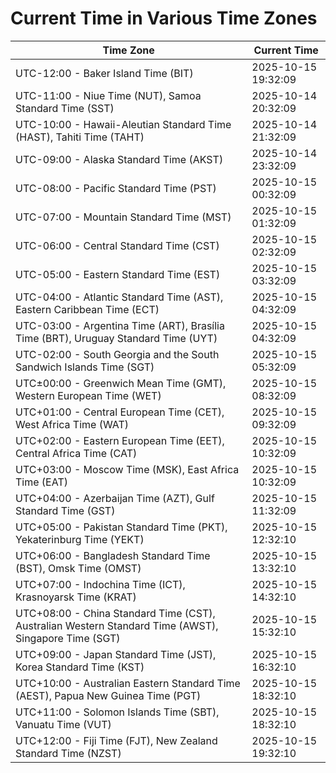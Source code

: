 # Current Time in Various Time Zones

| Time Zone | Current Time |
|-----------|--------------|
| UTC-12:00 - Baker Island Time (BIT) | 2025-10-15 19:32:09 |
| UTC-11:00 - Niue Time (NUT), Samoa Standard Time (SST) | 2025-10-14 20:32:09 |
| UTC-10:00 - Hawaii-Aleutian Standard Time (HAST), Tahiti Time (TAHT) | 2025-10-14 21:32:09 |
| UTC-09:00 - Alaska Standard Time (AKST) | 2025-10-14 23:32:09 |
| UTC-08:00 - Pacific Standard Time (PST) | 2025-10-15 00:32:09 |
| UTC-07:00 - Mountain Standard Time (MST) | 2025-10-15 01:32:09 |
| UTC-06:00 - Central Standard Time (CST) | 2025-10-15 02:32:09 |
| UTC-05:00 - Eastern Standard Time (EST) | 2025-10-15 03:32:09 |
| UTC-04:00 - Atlantic Standard Time (AST), Eastern Caribbean Time (ECT) | 2025-10-15 04:32:09 |
| UTC-03:00 - Argentina Time (ART), Brasília Time (BRT), Uruguay Standard Time (UYT) | 2025-10-15 04:32:09 |
| UTC-02:00 - South Georgia and the South Sandwich Islands Time (SGT) | 2025-10-15 05:32:09 |
| UTC±00:00 - Greenwich Mean Time (GMT), Western European Time (WET) | 2025-10-15 08:32:09 |
| UTC+01:00 - Central European Time (CET), West Africa Time (WAT) | 2025-10-15 09:32:09 |
| UTC+02:00 - Eastern European Time (EET), Central Africa Time (CAT) | 2025-10-15 10:32:09 |
| UTC+03:00 - Moscow Time (MSK), East Africa Time (EAT) | 2025-10-15 10:32:09 |
| UTC+04:00 - Azerbaijan Time (AZT), Gulf Standard Time (GST) | 2025-10-15 11:32:09 |
| UTC+05:00 - Pakistan Standard Time (PKT), Yekaterinburg Time (YEKT) | 2025-10-15 12:32:10 |
| UTC+06:00 - Bangladesh Standard Time (BST), Omsk Time (OMST) | 2025-10-15 13:32:10 |
| UTC+07:00 - Indochina Time (ICT), Krasnoyarsk Time (KRAT) | 2025-10-15 14:32:10 |
| UTC+08:00 - China Standard Time (CST), Australian Western Standard Time (AWST), Singapore Time (SGT) | 2025-10-15 15:32:10 |
| UTC+09:00 - Japan Standard Time (JST), Korea Standard Time (KST) | 2025-10-15 16:32:10 |
| UTC+10:00 - Australian Eastern Standard Time (AEST), Papua New Guinea Time (PGT) | 2025-10-15 18:32:10 |
| UTC+11:00 - Solomon Islands Time (SBT), Vanuatu Time (VUT) | 2025-10-15 18:32:10 |
| UTC+12:00 - Fiji Time (FJT), New Zealand Standard Time (NZST) | 2025-10-15 19:32:10 |
